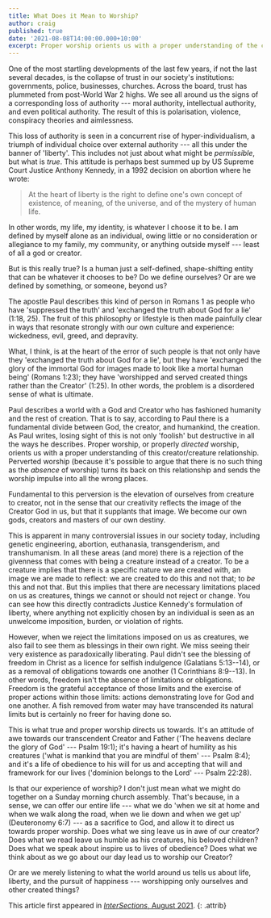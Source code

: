 ```yaml
---
title: What Does it Mean to Worship?
author: craig
published: true
date: '2021-08-08T14:00:00.000+10:00'
excerpt: Proper worship orients us with a proper understanding of the creator/creature relationship. Perverted worship turns its back on this relationship and sends the worship impulse into all the wrong places.
---
```

One of the most startling developments of the last few years, if not the last several decades, is the collapse of trust in our society's institutions: governments, police, businesses, churches. Across the board, trust has plummeted from post-World War 2 highs. We see all around us the signs of a corresponding loss of authority --- moral authority, intellectual authority, and even political authority. The result of this is polarisation, violence, conspiracy theories and aimlessness.

This loss of authority is seen in a concurrent rise of hyper-individualism, a triumph of individual choice over external authority --- all this under the banner of 'liberty'. This includes not just about what might be _permissible_, but what is _true_. This attitude is perhaps best summed up by US Supreme Court Justice Anthony Kennedy, in a 1992 decision on abortion where he wrote:

> At the heart of liberty is the right to define one's own concept of existence, of meaning, of the universe, and of the mystery of human life.

In other words, my life, my identity, is whatever I choose it to be. I am defined by myself alone as an individual, owing little or no consideration or allegiance to my family, my community, or anything outside myself --- least of all a god or creator.

But is this really true? Is a human just a self-defined, shape-shifting entity that can be whatever it chooses to be? Do we define ourselves? Or are we defined by something, or someone, beyond us?

The apostle Paul describes this kind of person in Romans 1 as people who have 'suppressed the truth' and 'exchanged the truth about God for a lie' (1:18, 25). The fruit of this philosophy or lifestyle is then made painfully clear in ways that resonate strongly with our own culture and experience: wickedness, evil, greed, and depravity.

What, I think, is at the heart of the error of such people is that not only have they 'exchanged the truth about God for a lie', but they have 'exchanged the glory of the immortal God for images made to look like a mortal human being' (Romans 1:23); they have 'worshipped and served created things rather than the Creator' (1:25). In other words, the problem is a disordered sense of what is ultimate.

Paul describes a world with a God and Creator who has fashioned humanity and the rest of creation. That is to say, according to Paul there is a fundamental divide between God, the creator, and humankind, the creation. As Paul writes, losing sight of this is not only 'foolish' but destructive in all the ways he describes. Proper worship, or properly _directed_ worship, orients us with a proper understanding of this creator/creature relationship. Perverted worship (because it's possible to argue that there is no such thing as the _absence_ of worship) turns its back on this relationship and sends the worship impulse into all the wrong places.

Fundamental to this perversion is the elevation of ourselves from creature to creator, not in the sense that our creativity reflects the image of the Creator God in us, but that it supplants that image. We become our own gods, creators and masters of our own destiny.

This is apparent in many controversial issues in our society today, including genetic engineering, abortion, euthanasia, transgenderism, and transhumanism. In all these areas (and more) there is a rejection of the givenness that comes with being a creature instead of a creator. To be a creature implies that there is a specific nature we are created with, an image we are made to reflect: we are created to do this and not that; to _be_ this and not that. But this implies that there are necessary limitations placed on us as creatures, things we cannot or should not reject or change. You can see how this directly contradicts Justice Kennedy's formulation of liberty, where anything not explicitly chosen by an individual is seen as an unwelcome imposition, burden, or violation of rights.

However, when we reject the limitations imposed on us as creatures, we also fail to see them as blessings in their own right. We miss seeing their very existence as paradoxically liberating. Paul didn't see the blessing of freedom in Christ as a licence for selfish indulgence (Galatians 5:13--14), or as a removal of obligations towards one another (1 Corinthians 8:9--13). In other words, freedom isn't the absence of limitations or obligations. Freedom is the grateful acceptance of those limits and the exercise of proper actions within those limits: actions demonstrating love for God and one another. A fish removed from water may have transcended its natural limits but is certainly no freer for having done so.

This is what true and proper worship directs us towards. It's an attitude of awe towards our transcendent Creator and Father ('The heavens declare the glory of God' --- Psalm 19:1); it's having a heart of humility as his creatures ('what is mankind that you are mindful of them' --- Psalm 8:4); and it's a life of obedience to his will for us and accepting that will and framework for our lives ('dominion belongs to the Lord' --- Psalm 22:28).

Is that our experience of worship? I don't just mean what we might do together on a Sunday morning church assembly. That's because, in a sense, we can offer our entire life --- what we do 'when we sit at home and when we walk along the road, when we lie down and when we get up' (Deuteronomy 6:7) --- as a sacrifice to God, and allow it to direct us towards proper worship. Does what we sing leave us in awe of our creator? Does what we read leave us humble as his creatures, his beloved children? Does what we speak about inspire us to lives of obedience? Does what we think about as we go about our day lead us to worship our Creator?

Or are we merely listening to what the world around us tells us about life, liberty, and the pursuit of happiness --- worshipping only ourselves and other created things?

This article first appeared in [_InterSections_, August 2021](https://www.intersections.com.au/archives).
{: .attrib}
